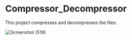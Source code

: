 # Compressor_Decompressor


This project compresses and decompresses the files.

![Screenshot (519)](https://user-images.githubusercontent.com/111085481/227041581-aa427ea7-373f-40ab-a213-993b89ef0805.png)
